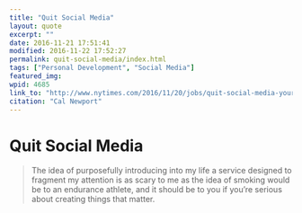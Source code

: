 ```yaml
---
title: "Quit Social Media"
layout: quote
excerpt: ""
date: 2016-11-21 17:51:41
modified: 2016-11-22 17:52:27
permalink: quit-social-media/index.html
tags: ["Personal Development", "Social Media"]
featured_img:
wpid: 4685
link_to: "http://www.nytimes.com/2016/11/20/jobs/quit-social-media-your-career-may-depend-on-it.html?_r=0"
citation: "Cal Newport"
---
```


# Quit Social Media

> The idea of purposefully introducing into my life a service designed to fragment my attention is as scary to me as the idea of smoking would be to an endurance athlete, and it should be to you if you’re serious about creating things that matter.

